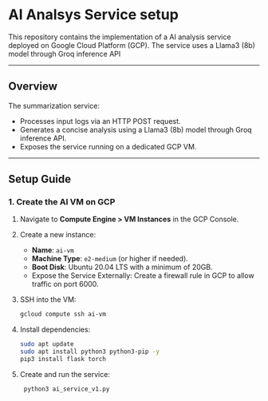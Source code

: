 # AI Analsys Service setup

This repository contains the implementation of a AI analysis service deployed on Google Cloud Platform (GCP). The service uses a Llama3 (8b) model through Groq inference API

---

## **Overview**

The summarization service:
- Processes input logs via an HTTP POST request.
- Generates a concise analysis using a Llama3 (8b) model through Groq inference API.
- Exposes the service running on a dedicated GCP VM.

---

## **Setup Guide**

### **1. Create the AI VM on GCP**
1. Navigate to **Compute Engine > VM Instances** in the GCP Console.
2. Create a new instance:
   - **Name**: `ai-vm`
   - **Machine Type**: `e2-medium` (or higher if needed).
   - **Boot Disk**: Ubuntu 20.04 LTS with a minimum of 20GB.
   - Expose the Service Externally: Create a firewall rule in GCP to allow traffic on port 6000.

3. SSH into the VM:
   ```bash
   gcloud compute ssh ai-vm
3. Install dependencies:
   ```bash
   sudo apt update
   sudo apt install python3 python3-pip -y
   pip3 install flask torch
4. Create and run the service:
   ```bash
    python3 ai_service_v1.py
